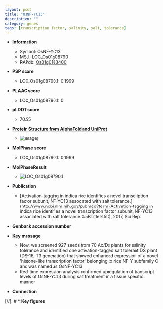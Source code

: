 ```yaml
---
layout: post
title: "OsNF-YC13"
description: ""
category: genes
tags: [transcription factor, salinity, salt, tolerance]
---
```


* **Information**  
    + Symbol: OsNF-YC13  
    + MSU: [LOC_Os01g08790](http://rice.plantbiology.msu.edu/cgi-bin/ORF_infopage.cgi?orf=LOC_Os01g08790)  
    + RAPdb: [Os01g0183400](http://rapdb.dna.affrc.go.jp/viewer/gbrowse_details/irgsp1?name=Os01g0183400)  

* **PSP score**  
    + LOC_Os01g08790.1: 0.1999 

* **PLAAC score**  
    + LOC_Os01g08790.1: 0 

* **pLDDT score**
    + 70.55

* **[Protein Structure from AlphaFold and UniProt](https://www.uniprot.org/uniprotkb/Q0JQ38/entry#structure)**
    + ![image](https://ricepsp.github.io/images/Q0/AF-Q0JQ38-F1.png))

* **MolPhase score**
    + LOC_Os01g08790.1: 0.1999

* **MolPhaseResult**
    + ![LOC_Os01g08790.1](https://ricepsp.github.io/pictures/LOC_Os01g/LOC_Os01g08790.1.png)

* **Publication**  
    + [Activation-tagging in indica rice identifies a novel transcription factor subunit, NF-YC13 associated with salt tolerance.](http://www.ncbi.nlm.nih.gov/pubmed?term=Activation-tagging in indica rice identifies a novel transcription factor subunit, NF-YC13 associated with salt tolerance.%5BTitle%5D), 2017, Sci Rep.

* **Genbank accession number**  

* **Key message**  
    + Now, we screened 927 seeds from 70 Ac/Ds plants for salinity tolerance and identified one activation-tagged salt tolerant DS plant (DS-16, T3 generation) that showed enhanced expression of a novel 'histone-like transcription factor' belonging to rice NF-Y subfamily C and was named as OsNF-YC13
    + Real time expression analysis confirmed upregulation of transcript levels of OsNF-YC13 during salt treatment in a tissue specific manner

* **Connection**  

[//]: # * **Key figures**  


